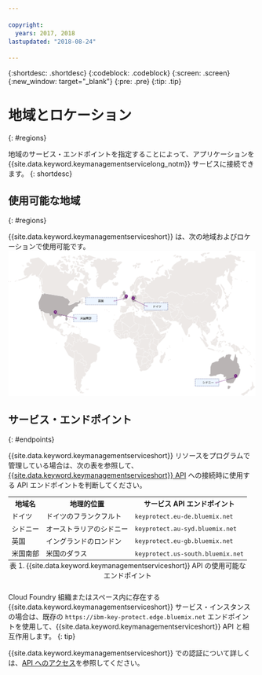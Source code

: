 ```yaml
---

copyright:
  years: 2017, 2018
lastupdated: "2018-08-24"

---
```


{:shortdesc: .shortdesc}
{:codeblock: .codeblock}
{:screen: .screen}
{:new_window: target="_blank"}
{:pre: .pre}
{:tip: .tip}

# 地域とロケーション
{: #regions}

地域のサービス・エンドポイントを指定することによって、アプリケーションを {{site.data.keyword.keymanagementservicelong_notm}} サービスに接続できます。
{: shortdesc}

## 使用可能な地域
{: #regions}

{{site.data.keyword.keymanagementserviceshort}} は、次の地域およびロケーションで使用可能です。
![この図は、Key Protect サービスが使用可能な地域を示しています。](images/world-map_min.svg)

## サービス・エンドポイント
{: #endpoints}

{{site.data.keyword.keymanagementserviceshort}} リソースをプログラムで管理している場合は、次の表を参照して、[{{site.data.keyword.keymanagementserviceshort}} API](https://console.bluemix.net/apidocs/kms) への接続時に使用する API エンドポイントを判断してください。 

<table>
    <tr>
        <th>地域名</th>
        <th>地理的位置</th>
        <th>サービス API エンドポイント</th>
    </tr>
    <tr>
        <td>ドイツ</td>
        <td>ドイツのフランクフルト</td>
        <td>
            <code>keyprotect.eu-de.bluemix.net</code>
        </td>
    </tr>
    <tr>
        <td>シドニー</td>
        <td>オーストラリアのシドニー</td>
        <td>
            <code>keyprotect.au-syd.bluemix.net</code>
        </td>
    </tr>
    <tr>
        <td>英国</td>
        <td>イングランドのロンドン</td>
        <td>
            <code>keyprotect.eu-gb.bluemix.net</code>
        </td>
    </tr>
    <tr>
        <td>米国南部</td>
        <td>米国のダラス</td>
        <td>
            <code>keyprotect.us-south.bluemix.net</code>
        </td>
    </tr>
    <caption style="caption-side:bottom;">表 1. {{site.data.keyword.keymanagementserviceshort}} API の使用可能なエンドポイント</caption>
</table>

Cloud Foundry 組織またはスペース内に存在する {{site.data.keyword.keymanagementserviceshort}} サービス・インスタンスの場合は、既存の `https://ibm-key-protect.edge.bluemix.net` エンドポイントを使用して、{{site.data.keyword.keymanagementserviceshort}} API と相互作用します。
{: tip}

{{site.data.keyword.keymanagementserviceshort}} での認証について詳しくは、[API へのアクセス](/docs/services/key-protect/access-api.html)を参照してください。
